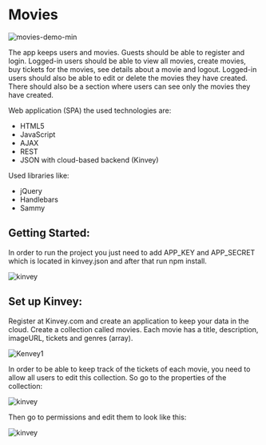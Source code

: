 <h1>Movies</h1>


![movies-demo-min](https://user-images.githubusercontent.com/28908397/58368000-110f2700-7eef-11e9-8d38-3f678ab004e9.gif)


<p>The app keeps users and movies. Guests should be able to register and login. Logged-in users should be able to view
    all movies, create movies, buy tickets for the movies, see details about a movie and logout. Logged-in users should
    also be able to edit or delete the movies they have created. There should also be a section where users can see
    only the movies they have created.</p>

<p>Web application (SPA) the used technologies are:</p>
<ul>
    <li>HTML5</li>
    <li>JavaScript</li>
    <li>AJAX</li>
    <li>REST </li>
    <li>JSON with cloud-based backend (Kinvey) </li>
</ul>

<p>Used libraries like:</p>
<ul>
    <li>jQuery</li>
    <li>Handlebars </li>
    <li>Sammy </li>
</ul>

<h2>Getting Started:</h2>
<p>In order to run the project you just need to add APP_KEY and APP_SECRET which is located in kinvey.json and after that run npm install.</p>
<img src="![Capture](https://user-images.githubusercontent.com/28908397/58368076-7c0d2d80-7ef0-11e9-9c62-bee5756b1c0a.JPG)
" alt="kinvey">

	
<h2>Set up Kinvey:</h2>
<p>Register at Kinvey.com and create an application to keep your data in the cloud.
    Create a collection called movies. Each movie has a title, description, imageURL, tickets and genres (array).
</p>

![Kenvey1](https://user-images.githubusercontent.com/28908397/55902270-d158de00-5bd3-11e9-8607-26488582a385.JPG)


<p>In order to be able to keep track of the tickets of each movie, you need to allow all users to edit this collection. So go to the properties of the collection:</p>
 <img src="![Capture](https://user-images.githubusercontent.com/28908397/58368064-47997180-7ef0-11e9-8645-6ea9850378d2.JPG)" alt="kinvey">    

<p>Then go to permissions and edit them to look like this:</p>
<img src="https://user-images.githubusercontent.com/28908397/58368047-f8ebd780-7eef-11e9-9bb8-d74d8bdddcb8.JPG" alt="kinvey">


    